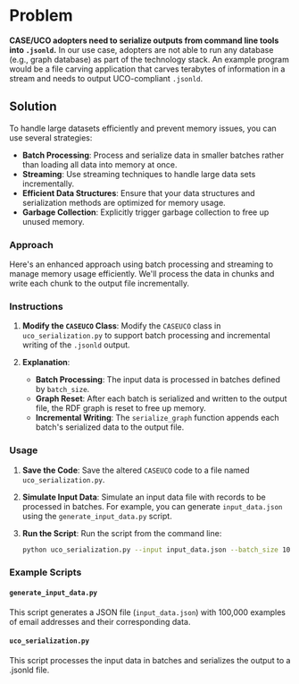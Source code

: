 # Problem

**CASE/UCO adopters need to serialize outputs from command line tools into `.jsonld`.** In our use case, adopters are not able to run any database (e.g., graph database) as part of the technology stack. An example program would be a file carving application that carves terabytes of information in a stream and needs to output UCO-compliant `.jsonld`.

## Solution

To handle large datasets efficiently and prevent memory issues, you can use several strategies:

- **Batch Processing**: Process and serialize data in smaller batches rather than loading all data into memory at once.
- **Streaming**: Use streaming techniques to handle large data sets incrementally.
- **Efficient Data Structures**: Ensure that your data structures and serialization methods are optimized for memory usage.
- **Garbage Collection**: Explicitly trigger garbage collection to free up unused memory.

### Approach

Here's an enhanced approach using batch processing and streaming to manage memory usage efficiently. We'll process the data in chunks and write each chunk to the output file incrementally.

### Instructions

1. **Modify the `CASEUCO` Class**: Modify the `CASEUCO` class in `uco_serialization.py` to support batch processing and incremental writing of the `.jsonld` output.

2. **Explanation**:
    - **Batch Processing**: The input data is processed in batches defined by `batch_size`.
    - **Graph Reset**: After each batch is serialized and written to the output file, the RDF graph is reset to free up memory.
    - **Incremental Writing**: The `serialize_graph` function appends each batch's serialized data to the output file.

### Usage

1. **Save the Code**: Save the altered `CASEUCO` code to a file named `uco_serialization.py`.
2. **Simulate Input Data**: Simulate an input data file with records to be processed in batches. For example, you can generate `input_data.json` using the `generate_input_data.py` script.
3. **Run the Script**: Run the script from the command line:

    ```sh
    python uco_serialization.py --input input_data.json --batch_size 1000 --output case_output.jsonld
    ```

### Example Scripts

#### `generate_input_data.py`

This script generates a JSON file (`input_data.json`) with 100,000 examples of email addresses and their corresponding data.

#### `uco_serialization.py`

This script processes the input data in batches and serializes the output to a .jsonld file.